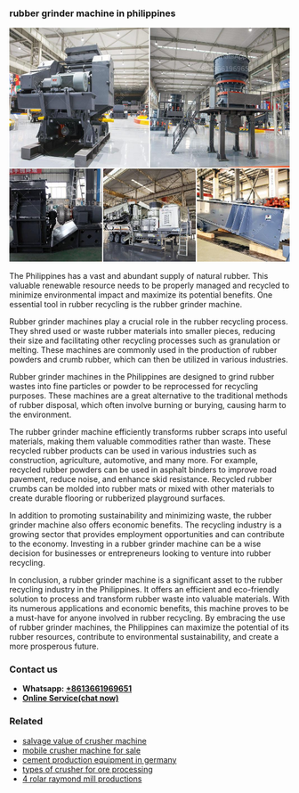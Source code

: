 <h3>rubber grinder machine in philippines</h3><img src='1708408541.jpg' alt=''><p>The Philippines has a vast and abundant supply of natural rubber. This valuable renewable resource needs to be properly managed and recycled to minimize environmental impact and maximize its potential benefits. One essential tool in rubber recycling is the rubber grinder machine.</p><p>Rubber grinder machines play a crucial role in the rubber recycling process. They shred used or waste rubber materials into smaller pieces, reducing their size and facilitating other recycling processes such as granulation or melting. These machines are commonly used in the production of rubber powders and crumb rubber, which can then be utilized in various industries.</p><p>Rubber grinder machines in the Philippines are designed to grind rubber wastes into fine particles or powder to be reprocessed for recycling purposes. These machines are a great alternative to the traditional methods of rubber disposal, which often involve burning or burying, causing harm to the environment.</p><p>The rubber grinder machine efficiently transforms rubber scraps into useful materials, making them valuable commodities rather than waste. These recycled rubber products can be used in various industries such as construction, agriculture, automotive, and many more. For example, recycled rubber powders can be used in asphalt binders to improve road pavement, reduce noise, and enhance skid resistance. Recycled rubber crumbs can be molded into rubber mats or mixed with other materials to create durable flooring or rubberized playground surfaces.</p><p>In addition to promoting sustainability and minimizing waste, the rubber grinder machine also offers economic benefits. The recycling industry is a growing sector that provides employment opportunities and can contribute to the economy. Investing in a rubber grinder machine can be a wise decision for businesses or entrepreneurs looking to venture into rubber recycling.</p><p>In conclusion, a rubber grinder machine is a significant asset to the rubber recycling industry in the Philippines. It offers an efficient and eco-friendly solution to process and transform rubber waste into valuable materials. With its numerous applications and economic benefits, this machine proves to be a must-have for anyone involved in rubber recycling. By embracing the use of rubber grinder machines, the Philippines can maximize the potential of its rubber resources, contribute to environmental sustainability, and create a more prosperous future.</p><h3>Contact us</h3><ul><li><strong>Whatsapp:&nbsp;<a href="https://wa.me/8613661969651">+8613661969651</a></strong></li><li><a href="https://swt.shibang-china.com/?git&amp;zhl&amp;rubber grinder machine in philippines"><strong>Online Service(chat now)</strong></a></li></ul><h3>Related</h3><ul><li><a href='salvage value of crusher machine.md'>salvage value of crusher machine</a></li><li><a href='mobile crusher machine for sale.md'>mobile crusher machine for sale</a></li><li><a href='cement production equipment in germany.md'>cement production equipment in germany</a></li><li><a href='types of crusher for ore processing.md'>types of crusher for ore processing</a></li><li><a href='4 rolar raymond mill productions.md'>4 rolar raymond mill productions</a></li></ul>